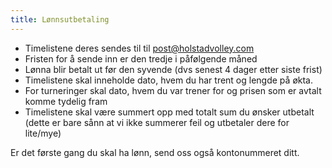 ```yaml
---
title: Lønnsutbetaling
---
```


* Timelistene deres sendes til til post@holstadvolley.com 
* Fristen for å sende inn er den tredje i påfølgende måned 
* Lønna blir betalt ut før den syvende (dvs senest 4 dager etter siste frist)
* Timelistene skal inneholde dato, hvem du har trent og lengde på økta. 
* For turneringer skal dato, hvem du var trener for og prisen som er avtalt komme tydelig fram
* Timelistene skal være summert opp med totalt sum du ønsker utbetalt  (dette er bare sånn at vi ikke summerer feil og utbetaler dere for lite/mye)

Er det første gang du skal ha lønn, send oss også kontonummeret ditt. 